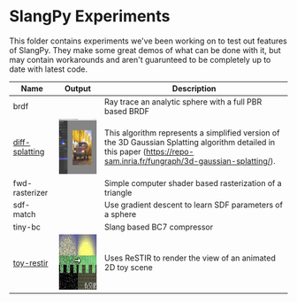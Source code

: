 # SlangPy Experiments

This folder contains experiments we've been working on to test out features of SlangPy. They make some great
demos of what can be done with it, but may contain workarounds and aren't guarunteed to be completely
up to date with latest code.

| Name                                          | Output                                                        | Description                                                                                                                                                                                                                                           |
| -------                                       | ------------                                                  | -----------------------------------------                                                                                                                                                                                                             |
| brdf                                          |                                                               | Ray trace an analytic sphere with a full PBR based BRDF                                                                                                                                                                                               |
| [diff-splatting](diff-splatting/README.md)    | <img src="diff-splatting/example-image.png" height="100">     | This algorithm represents a simplified version of the 3D Gaussian Splatting algorithm detailed in this paper (https://repo-sam.inria.fr/fungraph/3d-gaussian-splatting/).                                                                             |
| fwd-rasterizer                                |                                                               | Simple computer shader based rasterization of a triangle                                                                                                                                                                                              |
| sdf-match                                     |                                                               | Use gradient descent to learn SDF parameters of a sphere                                                                                                                                                                                              |
| tiny-bc                                       |                                                               | Slang based BC7 compressor                                                                                                                                                                                                                            |
| [toy-restir](toy-restir/README.md)            | <img src="toy-restir/toy-restir.png" height="100">            | Uses ReSTIR to render the view of an animated 2D toy scene                                                                                                                                                                                            |


